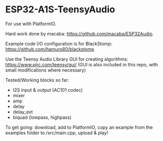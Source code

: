 # ESP32-A1S-TeensyAudio

For use with PlatformIO.
 
Hard work done by macaba: https://github.com/macaba/ESP32Audio.

Example code I/O configuration is for BlackStomp: https://github.com/hamuro80/blackstomp

Use the Teensy Audio Library GUI for creating algorithms: https://www.pjrc.com/teensy/gui/
(GUI is also included in this repo, with small modifications where necessary)

Tested/Working blocks so far:
* I2S input & output (AC101 codec)
* mixer
* amp
* delay
* delay_ext
* biquad (lowpass, highpass)

To get going: download, add to PlatformIO, copy an example from the examples folder to /src/main.cpp, upload & play!
